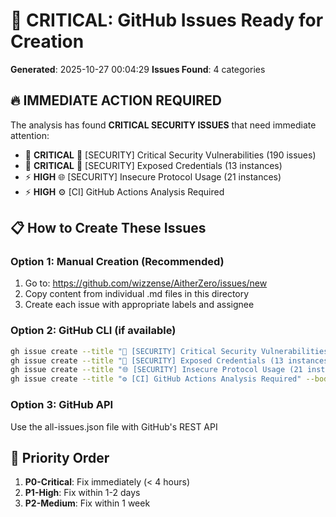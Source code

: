 # 🚨 CRITICAL: GitHub Issues Ready for Creation

**Generated**: 2025-10-27 00:04:29
**Issues Found**: 4 categories

## 🔥 IMMEDIATE ACTION REQUIRED

The analysis has found **CRITICAL SECURITY ISSUES** that need immediate attention:
- 🚨 **CRITICAL** 🚨 [SECURITY] Critical Security Vulnerabilities (190 issues)
- 🚨 **CRITICAL** 🔐 [SECURITY] Exposed Credentials (13 instances)
- ⚡ **HIGH** 🌐 [SECURITY] Insecure Protocol Usage (21 instances)
- ⚡ **HIGH** ⚙️ [CI] GitHub Actions Analysis Required

## 📋 How to Create These Issues

### Option 1: Manual Creation (Recommended)
1. Go to: https://github.com/wizzense/AitherZero/issues/new
2. Copy content from individual .md files in this directory
3. Create each issue with appropriate labels and assignee

### Option 2: GitHub CLI (if available)
```bash
gh issue create --title "🚨 [SECURITY] Critical Security Vulnerabilities (190 issues)" --body-file "issue-01-security.md" --label "P0-Critical,security,vulnerability,automated-issue" --assignee copilot
gh issue create --title "🔐 [SECURITY] Exposed Credentials (13 instances)" --body-file "issue-02-credentials.md" --label "P0-Critical,security,credentials,urgent,automated-issue" --assignee copilot
gh issue create --title "🌐 [SECURITY] Insecure Protocol Usage (21 instances)" --body-file "issue-03-protocols.md" --label "P1-High,security,protocols,automated-issue" --assignee copilot
gh issue create --title "⚙️ [CI] GitHub Actions Analysis Required" --body-file "issue-04-ci-analysis.md" --label "P2-Medium,ci,github-actions,automated-issue" --assignee copilot
```

### Option 3: GitHub API
Use the all-issues.json file with GitHub's REST API

## 🎯 Priority Order
1. **P0-Critical**: Fix immediately (< 4 hours)
2. **P1-High**: Fix within 1-2 days
3. **P2-Medium**: Fix within 1 week
